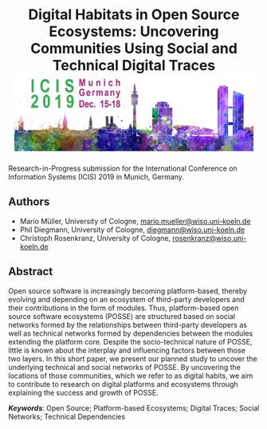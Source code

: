 <h1 align="center">
Digital Habitats in Open Source Ecosystems: Uncovering Communities Using
Social and Technical Digital Traces </br>
  <a href="https://icis2019.aisconferences.org/">
    <img alt="ICIS 2019 Banner" src="/assets/img/banner-icis-2019.jpg" width="480" />
  </a>
</h1>

Research-in-Progress submission for the International Conference on Information
Systems (ICIS) 2019 in Munich, Germany.

## Authors

- Mario Müller, University of Cologne, mario.mueller@wiso.uni-koeln.de
- Phil Diegmann, University of Cologne, diegmann@wiso.uni-koeln.de
- Christoph Rosenkranz, University of Cologne, rosenkranz@wiso.uni-koeln.de

## Abstract

Open source software is increasingly becoming platform-based, thereby evolving
and depending on an ecosystem of third-party developers and their contributions
in the form of modules. Thus, platform-based open source software ecosystems
(POSSE) are structured based on social networks formed by the relationships
between third-party developers as well as technical networks formed by
dependencies between the modules extending the platform core. Despite the
socio-technical nature of POSSE, little is known about the interplay and
influencing factors between those two layers. In this short paper, we present
our planned study to uncover the underlying technical and social networks of
POSSE. By uncovering the locations of those communities, which we refer to as
digital habits, we aim to contribute to research on digital platforms and
ecosystems through explaining the success and growth of POSSE.

_**Keywords**_: Open Source; Platform-based Ecosystems; Digital Traces; Social
Networks; Technical Dependencies
